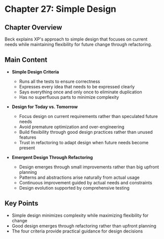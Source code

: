 # Chapter 27: Simple Design

## Chapter Overview
Beck explains XP's approach to simple design that focuses on current needs while maintaining flexibility for future change through refactoring.

## Main Content
- **Simple Design Criteria**
  - Runs all the tests to ensure correctness
  - Expresses every idea that needs to be expressed clearly
  - Says everything once and only once to eliminate duplication
  - Has no superfluous parts to minimize complexity

- **Design for Today vs. Tomorrow**
  - Focus design on current requirements rather than speculated future needs
  - Avoid premature optimization and over-engineering
  - Build flexibility through good design practices rather than unused features
  - Trust in refactoring to adapt design when future needs become present

- **Emergent Design Through Refactoring**
  - Design emerges through small improvements rather than big upfront planning
  - Patterns and abstractions arise naturally from actual usage
  - Continuous improvement guided by actual needs and constraints
  - Design evolution supported by comprehensive testing

## Key Points
- Simple design minimizes complexity while maximizing flexibility for change
- Good design emerges through refactoring rather than upfront planning
- The four criteria provide practical guidance for design decisions